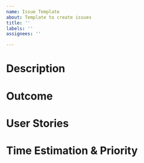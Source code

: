 ```yaml
---
name: Issue Template
about: Template to create issues
title: ''
labels: ''
assignees: ''

---
```


# Description

# Outcome

# User Stories

# Time Estimation & Priority
